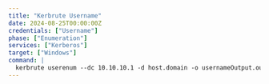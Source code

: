 ```yaml
---
title: "Kerbrute Username"
date: 2024-08-25T00:00:00Z
credentials: ["Username"]
phase: ["Enumeration"]
services: ["Kerberos"]
target: ["Windows"]
command: |
  kerbrute userenum --dc 10.10.10.1 -d host.domain -o usernameOutput.out userlist.txt
---
```

